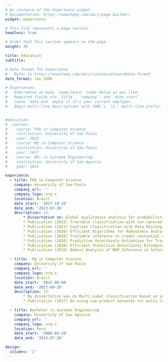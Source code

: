```yaml
---
# An instance of the Experience widget.
# Documentation: https://wowchemy.com/docs/page-builder/
widget: experience

# This file represents a page section.
headless: true

# Order that this section appears on the page.
weight: 30

title: Education
subtitle:

# Date format for experience
#   Refer to https://wowchemy.com/docs/customization/#date-format
date_format: Jan 2006

# Experiences.
#   Add/remove as many `experience` items below as you like.
#   Required fields are `title`, `company`, and `date_start`.
#   Leave `date_end` empty if it's your current employer.
#   Begin multi-line descriptions with YAML's `|2-` multi-line prefix.


#education:
#  courses:
#  - course: PhD in Computer Science
#    institution: University of Sao Paulo
#    year: 2023
#  - course: Mg in Computer Science
#    institution: University of Sao Paulo
#    year: 2017
#  - course: BSc in Systems Engineering
#    institution: University of San Agustin
#    year: 2013

experience:
  - title: PhD in Computer Science
    company: University of Sao Paulo
    company_url: ''
    company_logo: org-x
    location: Brazil
    date_start: '2017-10-10'
    date_end: '2023-07-20'
    description: |2-
        * Dissertation on: Global qualitative analysis for probabilistic circuits
        * Publication (2022) Tractable classification with non-ignorable missing data using Generative Random Forests
        * Publication (2021) Cautious Classification with Data Missing Not at Random using Generative Random Forests
        * Publication (2020) Efficient Algorithms for Robustness Analysis of Maximum A Posteriori Inference in Selective Sum-Product Networks
        * Publication (2020) Tractable inference in credal sentential decision diagrams
        * Publication (2020) Predictive Uncertainty Estimation for Tractable Deep Probabilistic Models
        * Publication (2020) Efficient Predictive Uncertainty Estimators for Deep Probabilistic Models
        * Publication (2019) Robust Analysis of MAP Inference in Selective Sum-Product Networks

  - title:  Mg in Computer Science
    company: University of Sao Paulo
    company_url: ''
    company_logo: org-x
    location: Brazil
    date_start: '2015-08-08'
    date_end: '2017-09-20'
    description: |2-
        * My dissertation was on Multi-Label classification based on sum-product networks
        * Publication (2017) On using sum-product networks for multi-label classification

  - title: Bachelor in Systems Engineering
    company: University of San Agustin
    company_url: ''
    company_logo: org-x
    location: Perú
    date_start: '2008-04-10'
    date_end: '2013-07-20'

design:
  columns: '1'
---
```


